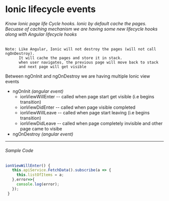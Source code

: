 # Ionic lifecycle events
###### Know Ionic page life Cycle hooks. Ionic by default cache the pages. Becuase of caching mechanism we are having some new lifecycle hooks along with Angular lifecycle hooks

```
Note: Like Angular, Ionic will not destroy the pages (will not call ngOnDestroy).
      It will cache the pages and store it in stack.
      when user navigates, the previous page will move back to stack
      and next page will get visible
```

Between ngOnInit and ngOnDestroy we are having multiple Ionic view events

+ ngOnInit *(angular event)*
  + ionViewWillEnter  -- called when page start get visible (i.e begins transition)
  + ionViewDidEnter   -- called when page visible completed
  + ionViewWillLeave  -- called when page start leaving (i.e begins transition)
  + ionViewDidLeave   -- called when page completely invisible and other page came to visibe
+ ngOnDestroy *(angular event)*


---

###### Sample Code

```javascript
ionViewWillEnter() {
   this.apiService.FetchData().subscribe(a => {
     this.listOfItems = a;
   },error=>{
     console.log(error);
   });
 }
```


[//]: # (Tags: Ionic , Angular, Page Life Cycle, Page Caching, ionViewWillEnter, ionViewDidEnter, ionViewWillLeave, ionViewDidLeave)
[//]: # (Type: Ionic - Things to know)
[//]: # (Rating: 2)
[//]: # (ReadyState:Publish)
